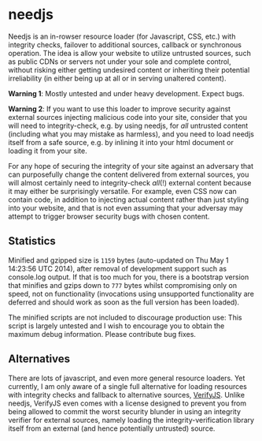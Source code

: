 needjs
======

Needjs is an in-rowser resource loader (for Javascript, CSS, etc.)
with integrity checks, failover to additional sources, callback or
synchronous operation. The idea is allow your website to utilize
untrusted sources, such as public CDNs or servers not under your sole
and complete control, without risking either getting undesired content
or inheriting their potential irreliability (in either being up at all
or in serving unaltered content).

<b>Warning 1</b>: Mostly untested and under heavy development. Expect
bugs.

<b>Warning 2</b>: If you want to use this loader to improve security
against external sources injecting malicious code into your site,
consider that you will need to integrity-check, e.g. by using needjs,
for _all_ untrusted content (including what you may mistake as
harmless), and you need to load needjs itself from a safe
source, e.g. by inlining it into your html document or loading it from
your site.

For any hope of securing the integrity of your site
against an adversary that can purposefully change the content
delivered from external sources, you will almost certainly need to
integrity-check _all_(!) external content because it may either be
surprisingly versatile. For example, even CSS now can contain code, in
addition to injecting actual content rather than just styling into
your website, and that is not even assuming that your adversay may
attempt to trigger browser security bugs with chosen content.

Statistics
----------

Minified and gzipped size is `1159` bytes (auto-updated on Thu May  1 14:23:56 UTC 2014), after removal of development support such as console.log output. If that is too much for you, there is a bootstrap version that minifies and gzips down to `777` bytes whilst compromising only on speed, not on functionality (invocations using unsupported functionality are deferred and should work as soon as the full version has been loaded).

The minified scripts are not included to discourage production use:
This script is largely untested and I wish to encourage you to obtain
the maximum debug information. Please contribute bug fixes.

Alternatives
------------

There are lots of javascript, and even more general resource
loaders. Yet currently, I am only aware of a single full alternative
for loading resources with integrity checks and fallback to
alternative sources,
[VerifyJS](https://github.com/ryancdotorg/VerifyJS). Unlike needjs,
VerifyJS even comes with a license designed to prevent you from being
allowed to commit the worst security blunder in using an integrity
verifier for external sources, namely loading the
integrity-verification library itself from an external (and hence
potentially untrusted) source.